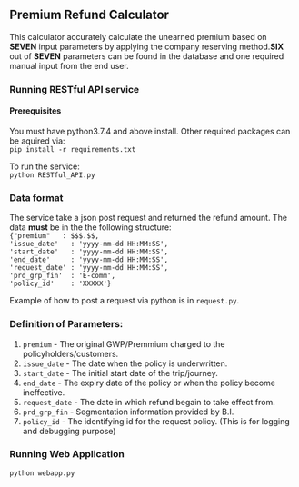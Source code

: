 ## Premium Refund Calculator
This calculator accurately calculate the unearned premium based on **SEVEN** input parameters by applying the company reserving method.**SIX** out of **SEVEN** parameters can be found in the database and one required manual input from the end user.

### Running RESTful API service

#### Prerequisites
You must have python3.7.4 and above install. Other required packages can be aquired via:<br>
`pip install -r requirements.txt`<br>

To run the service:<br>
`python RESTful_API.py`


### Data format
The service take a json post request and returned the refund amount. The data **must** be in the the following structure:<br>
`{"premium"   : $$$.$$,`<br>
`'issue_date'   : 'yyyy-mm-dd HH:MM:SS',`<br>
`'start_date'   : 'yyyy-mm-dd HH:MM:SS',`<br>
`'end_date'     : 'yyyy-mm-dd HH:MM:SS',`<br>
`'request_date' : 'yyyy-mm-dd HH:MM:SS',`<br>
`'prd_grp_fin'  : 'E-comm',`<br>
`'policy_id'    : 'XXXXX'}`<br>

Example of how to post a request via python is in `request.py`.


### Definition of Parameters:
1. `premium`      - The original GWP/Premmium charged to the policyholders/customers.
2. `issue_date`   - The date when the policy is underwritten.
3. `start_date`   - The initial start date of the trip/journey.
4. `end_date`     - The expiry date of the policy or when the policy become ineffective.
5. `request_date` - The date in which refund begain to take effect from.
6. `prd_grp_fin`  - Segmentation information provided by B.I.
7. `policy_id`    - The identifying id for the request policy. (This is for logging and debugging purpose)


### Running Web Application
`python webapp.py`
